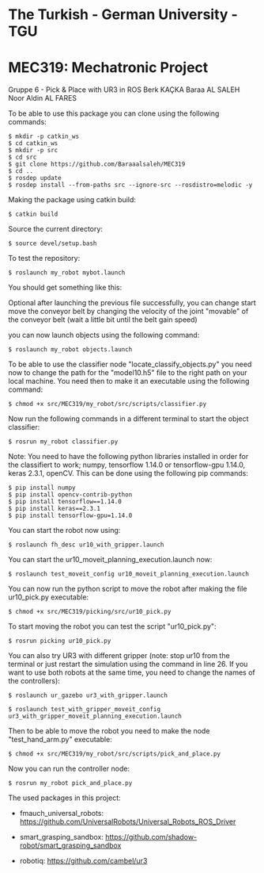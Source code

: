 # The Turkish - German University - TGU
# MEC319: Mechatronic Project

Gruppe 6 - Pick &amp; Place with UR3 in ROS
Berk KAÇKA
Baraa AL SALEH
Noor Aldin AL FARES


To be able to use this package you can clone using the following commands:

    $ mkdir -p catkin_ws
    $ cd catkin_ws
    $ mkdir -p src
    $ cd src
    $ git clone https://github.com/Baraaalsaleh/MEC319
    $ cd ..
    $ rosdep update
    $ rosdep install --from-paths src --ignore-src --rosdistro=melodic -y
    
Making the package using catkin build:

    $ catkin build

Source the current directory:

    $ source devel/setup.bash

To test the repository:
    
    $ roslaunch my_robot mybot.launch

You should get something like this:



Optional after launching the previous file successfully, you can change start move the conveyor belt by changing the velocity of the joint "movable" of the conveyor belt (wait a little bit until the belt gain speed)

you can now launch objects using the following command:
  
    $ roslaunch my_robot objects.launch

To be able to use the classifier node "locate_classify_objects.py" you need now to change the path for the "model10.h5" file to the right path on your local machine. You need then to make it an executable using the following command:

    $ chmod +x src/MEC319/my_robot/src/scripts/classifier.py

Now run the following commands in a different terminal to start the object classifier:
  
    $ rosrun my_robot classifier.py

Note: You need to have the following python libraries installed in order for the classifiert to work; numpy, tensorflow 1.14.0 or tensorflow-gpu 1.14.0, keras 2.3.1, openCV. This can be done using the following pip commands:
    
    $ pip install numpy
    $ pip install opencv-contrib-python
    $ pip install tensorflow==1.14.0
    $ pip install keras==2.3.1
    $ pip install tensorflow-gpu=1.14.0

You can start the robot now using:
 
    $ roslaunch fh_desc ur10_with_gripper.launch

You can start the ur10_moveit_planning_execution.launch now:

    $ roslaunch test_moveit_config ur10_moveit_planning_execution.launch

You can now run the python script to move the robot after making the file ur10_pick.py executable:

    $ chmod +x src/MEC319/picking/src/ur10_pick.py

To start moving the robot you can test the script "ur10_pick.py":

    $ rosrun picking ur10_pick.py

You can also try UR3 with different gripper (note: stop ur10 from the terminal or just restart the simulation using the command in line 26. If you want to use both robots at the same time, you need to change the names of the controllers):

    $ roslaunch ur_gazebo ur3_with_gripper.launch
    
    $ roslaunch test_with_gripper_moveit_config ur3_with_gripper_moveit_planning_execution.launch

Then to be able to move the robot you need to make the node "test_hand_arm.py" executable:
    
    $ chmod +x src/MEC319/my_robot/src/scripts/pick_and_place.py

Now you can run the controller node:

    $ rosrun my_robot pick_and_place.py
    


The used packages in this project:

- fmauch_universal_robots:	https://github.com/UniversalRobots/Universal_Robots_ROS_Driver

- smart_grasping_sandbox:	https://github.com/shadow-robot/smart_grasping_sandbox

- robotiq:  https://github.com/cambel/ur3
